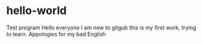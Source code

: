 # hello-world
Test program
Hello everyone I am new to gitgub
this is my first work, trying to learn. Appologies for my bad English
